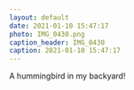```yaml
---
layout: default
date: 2021-01-10 15:47:17
photo: IMG_0430.png
caption_header: IMG_0430
caption: 2021-01-10 15:47:17
---
```

A hummingbird in my backyard!
